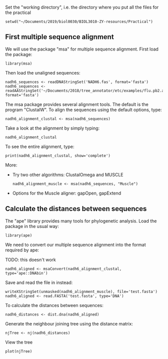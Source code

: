 Set the "working directory", i.e. the directory where you put all the files for the practical

```
setwd("~/Documents/2019/biol0030/BIOL3010-ZY-resources/Practical")
```

## First multiple sequence alignment

We will use the package "msa" for multiple sequence alignment. First load the package:

```
library(msa)
```

Then load the unaligned sequences:

```
nadh6_sequences <- readDNAStringSet('NADH6.fas', format='fasta')
nadh6_sequences <- readAAStringSet('~/Documents/2018/tree_annotator/etc/examples/flu.pb2.aminoacids/PB2.fasta', format='fasta')
```

The msa package provides several alignment tools. The default is the program "ClustalW". To align the sequences using the default options, type:

```
nadh6_alignment_clustal <- msa(nadh6_sequences)
```

Take a look at the alignment by simply typing:

```
nadh6_alignment_clustal
```

To see the entire alignment, type:

```
print(nadh6_alignment_clustal, show='complete')
```

More:

* Try two other algorithms: ClustalOmega and MUSCLE

  `nadh6_alignment_muscle <- msa(nadh6_sequences, "Muscle")`
  
* Options for the Muscle aligner: gapOpen, gapExtend


## Calculate the distances between sequences

The "ape" library provides many tools for phylogenetic analysis. Load the package in the usual way:

```
library(ape)
```

We need to convert our multiple sequence alignment into the format required by ape:

TODO: this doesn't work
```
nadh6_aligned <- msaConvert(nadh6_alignment_clustal, type='ape::DNAbin')
```

Save and read the file in instead:

```
writeXStringSet(unmasked(nadh6_alignment_muscle), file='test.fasta')
nadh6_aligned <- read.FASTA('test.fasta', type='DNA')
```

To calculate the distances between sequences:

```
nadh6_distances <- dist.dna(nadh6_aligned)
```

Generate the neighbour joining tree using the distance matrix:

```
njTree <- nj(nadh6_distances)
```

View the tree

```
plot(njTree)
```




